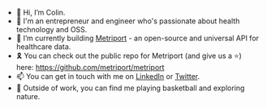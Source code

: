 - 👋 Hi, I’m Colin.
- 🏥 I'm an entrepreneur and engineer who's passionate about health technology and OSS.
- 🔨 I’m currently building [Metriport](https://metriport.com/) - an open-source and universal API for healthcare data.
- 🎗️ You can check out the public repo for Metriport (and give us a ⭐️) here: https://github.com/metriport/metriport
- 📫 You can get in touch with me on [LinkedIn](https://www.linkedin.com/in/colin-elsinga/) or [Twitter](https://twitter.com/ColinElsinga).
- 🏀 Outside of work, you can find me playing basketball and exploring nature.

<!---
celsinga/celsinga is a ✨ special ✨ repository because its `README.md` (this file) appears on your GitHub profile.
You can click the Preview link to take a look at your changes.
--->
